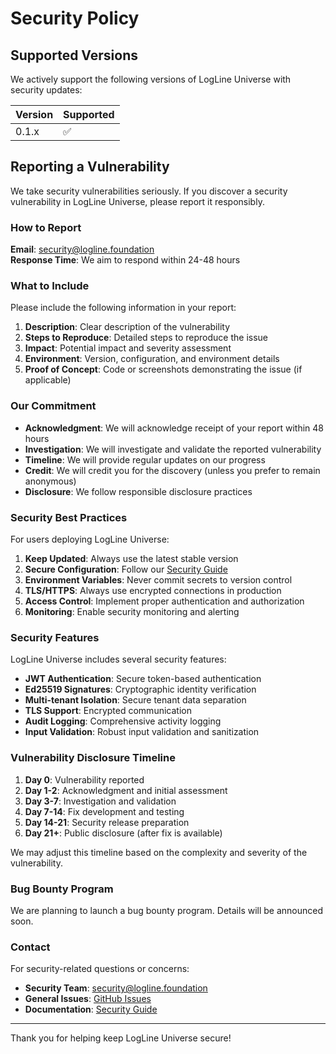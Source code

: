 # Security Policy

## Supported Versions

We actively support the following versions of LogLine Universe with security updates:

| Version | Supported          |
| ------- | ------------------ |
| 0.1.x   | :white_check_mark: |

## Reporting a Vulnerability

We take security vulnerabilities seriously. If you discover a security vulnerability in LogLine Universe, please report it responsibly.

### How to Report

**Email**: security@logline.foundation  
**Response Time**: We aim to respond within 24-48 hours

### What to Include

Please include the following information in your report:

1. **Description**: Clear description of the vulnerability
2. **Steps to Reproduce**: Detailed steps to reproduce the issue
3. **Impact**: Potential impact and severity assessment
4. **Environment**: Version, configuration, and environment details
5. **Proof of Concept**: Code or screenshots demonstrating the issue (if applicable)

### Our Commitment

- **Acknowledgment**: We will acknowledge receipt of your report within 48 hours
- **Investigation**: We will investigate and validate the reported vulnerability
- **Timeline**: We will provide regular updates on our progress
- **Credit**: We will credit you for the discovery (unless you prefer to remain anonymous)
- **Disclosure**: We follow responsible disclosure practices

### Security Best Practices

For users deploying LogLine Universe:

1. **Keep Updated**: Always use the latest stable version
2. **Secure Configuration**: Follow our [Security Guide](docs/security-guide.md)
3. **Environment Variables**: Never commit secrets to version control
4. **TLS/HTTPS**: Always use encrypted connections in production
5. **Access Control**: Implement proper authentication and authorization
6. **Monitoring**: Enable security monitoring and alerting

### Security Features

LogLine Universe includes several security features:

- **JWT Authentication**: Secure token-based authentication
- **Ed25519 Signatures**: Cryptographic identity verification
- **Multi-tenant Isolation**: Secure tenant data separation
- **TLS Support**: Encrypted communication
- **Audit Logging**: Comprehensive activity logging
- **Input Validation**: Robust input validation and sanitization

### Vulnerability Disclosure Timeline

1. **Day 0**: Vulnerability reported
2. **Day 1-2**: Acknowledgment and initial assessment
3. **Day 3-7**: Investigation and validation
4. **Day 7-14**: Fix development and testing
5. **Day 14-21**: Security release preparation
6. **Day 21+**: Public disclosure (after fix is available)

We may adjust this timeline based on the complexity and severity of the vulnerability.

### Bug Bounty Program

We are planning to launch a bug bounty program. Details will be announced soon.

### Contact

For security-related questions or concerns:

- **Security Team**: security@logline.foundation
- **General Issues**: [GitHub Issues](https://github.com/danvoulez/UniverseLogLine/issues)
- **Documentation**: [Security Guide](docs/security-guide.md)

---

Thank you for helping keep LogLine Universe secure!
